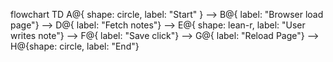 flowchart TD
    A@{ shape: circle, label: "Start" }
    --> B@{ label: "Browser load page"}
    --> D@{ label: "Fetch notes"}
    --> E@{ shape: lean-r, label: "User writes note"}
    --> F@{ label: "Save click"}
    --> G@{ label: "Reload Page"}
    --> H@{shape: circle, label: "End"}